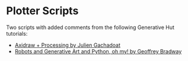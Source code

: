 # Plotter Scripts
Two scripts with added comments from the following Generative Hut tutorials:
- [Axidraw + Processing by Julien Gachadoat](https://www.generativehut.com/post/axidraw-processing)
- [Robots and Generative Art and Python, oh my! by Geoffrey Bradway](https://www.generativehut.com/post/robots-and-generative-art-and-python-oh-my)
